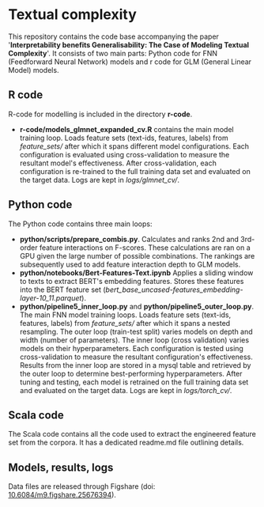 # Textual complexity
This repository contains the code base accompanying the paper '__Interpretability benefits Generalisability: The Case of Modeling Textual Complexity__'. 
It consists of two main parts: Python code for FNN (Feedforward Neural Network) models and r code for GLM (General Linear Model) models.

## R code
R-code for modelling is included in the directory __r-code__. 
* __r-code/models_glmnet_expanded_cv.R__ contains the main model training loop. Loads feature sets (text-ids, features, labels) from _feature_sets/_ after which it spans different model configurations. Each configuration is evaluated using cross-validation to measure the resultant model's effectiveness. After cross-validation, each configuration is re-trained to the full training data set and evaluated on the target data. Logs are kept in _logs/glmnet_cv/_.    

## Python code
The Python code contains three main loops:
* __python/scripts/prepare_combis.py__. Calculates and ranks 2nd and 3rd-order feature interactions on F-scores. These calculations are ran on a GPU given the large number of possible combinations. The rankings are subsequently used to add feature interaction depth to GLM models.
* __python/notebooks/Bert-Features-Text.ipynb__ Applies a sliding window to texts to extract BERT's embedding features. Stores these features into the BERT feature set (_bert_base_uncased-features_embedding-layer-10_11.parquet_). 
* __python/pipeline5_inner_loop.py__ and __python/pipeline5_outer_loop.py__. The main FNN model training loops. Loads feature sets (text-ids, features, labels) from _feature_sets/_ after which it spans a nested resampling. The outer loop (train-test split) varies models on depth and width (number of parameters). The inner loop (cross validation) varies models on their hyperparameters. Each configuration is tested using cross-validation to measure the resultant configuration's effectiveness. Results from the inner loop are stored in a mysql table and retrieved by the outer loop to determine best-performing hyperparameters. After tuning and testing, each model is retrained on the full training data set and evaluated on the target data. Logs are kept in _logs/torch_cv/_. 

## Scala code
The Scala code contains all the code used to extract the engineered feature set from the corpora. It has a dedicated readme.md file outlining details.

## Models, results, logs
Data files are released through Figshare (doi: [10.6084/m9.figshare.25676394](https://doi.org/10.6084/m9.figshare.25676394)).
